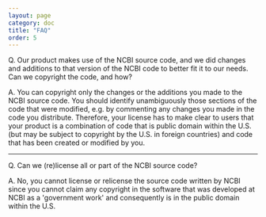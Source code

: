 ```yaml
---
layout: page
category: doc
title: "FAQ"
order: 5
---
```


Q. Our product makes use of the NCBI source code, and we did changes and additions to that version of the NCBI code to better fit it to our needs. Can we copyright the code, and how?

A. You can copyright only the changes or the additions you made to the NCBI source code. You should identify unambiguously those sections of the code that were modified, e.g. by commenting any changes you made in the code you distribute. Therefore, your license has to make clear to users that your product is a combination of code that is public domain within the U.S. (but may be subject to copyright by the U.S. in foreign countries) and code that has been created or modified by you.
***
Q. Can we (re)license all or part of the NCBI source code?

A. No, you cannot license or relicense the source code written by NCBI since you cannot claim any copyright in the software that was developed at NCBI as a 'government work' and consequently is in the public domain within the U.S.


